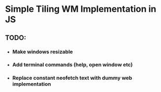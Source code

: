 # Simple Tiling WM Implementation in JS

## TODO:

-   ### Make windows resizable
-   ### Add terminal commands (help, open window etc)
-   ### Replace constant neofetch text with dummy web implementation
